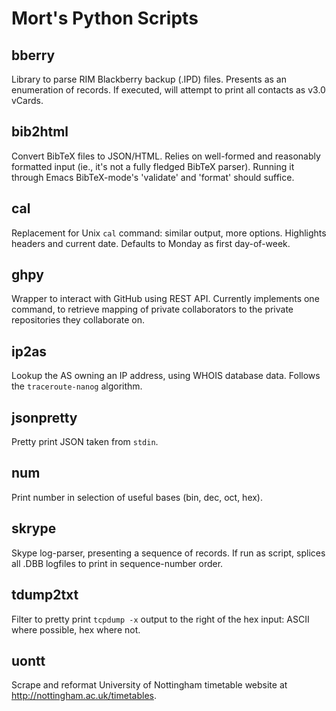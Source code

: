Mort's Python Scripts
=====================


bberry
------

Library to parse RIM Blackberry backup (.IPD) files.  Presents as an
enumeration of records.  If executed, will attempt to print all
contacts as v3.0 vCards.


bib2html
--------

Convert BibTeX files to JSON/HTML.  Relies on well-formed and
reasonably formatted input (ie., it's not a fully fledged BibTeX
parser).  Running it through Emacs BibTeX-mode's 'validate' and
'format' should suffice.


cal
---

Replacement for Unix `cal` command: similar output, more options.
Highlights headers and current date.  Defaults to Monday as first
day-of-week.


ghpy
----

Wrapper to interact with GitHub using REST API.  Currently implements
one command, to retrieve mapping of private collaborators to the
private repositories they collaborate on.


ip2as
-----

Lookup the AS owning an IP address, using WHOIS database data.
Follows the `traceroute-nanog` algorithm.


jsonpretty
----------

Pretty print JSON taken from `stdin`.


num
---

Print number in selection of useful bases (bin, dec, oct, hex).


skrype
------

Skype log-parser, presenting a sequence of records.  If run as script,
splices all .DBB logfiles to print in sequence-number order.


tdump2txt
--------- 

Filter to pretty print `tcpdump -x` output to the right of the hex
input: ASCII where possible, hex where not.


uontt
-----

Scrape and reformat University of Nottingham timetable website at
<http://nottingham.ac.uk/timetables>. 
